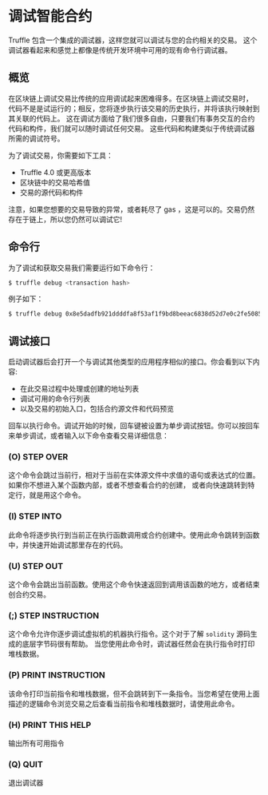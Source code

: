 调试智能合约
===========

Truffle 包含一个集成的调试器，这样您就可以调试与您的合约相关的交易。
这个调试器看起来和感觉上都像是传统开发环境中可用的现有命令行调试器。

## 概览

在区块链上调试交易比传统的应用调试起来困难得多。在区块链上调试交易时，
代码不是是试运行的；相反，您将逐步执行该交易的历史执行，并将该执行映射到其关联的代码上。
这在调试方面给了我们很多自由，只要我们有事务交互的合约代码和构件，我们就可以随时调试任何交易。
这些代码和构建类似于传统调试器所需的调试符号。

为了调试交易，你需要如下工具：

- Truffle 4.0 或更高版本
- 区块链中的交易哈希值
- 交易的源代码和构件

注意，如果您想要的交易导致的异常，或者耗尽了 gas ，这是可以的。交易仍然存在于链上，所以您仍然可以调试它!

## 命令行

为了调试和获取交易我们需要运行如下命令行：

```bash
$ truffle debug <transaction hash>
```

例子如下：

```bash
$ truffle debug 0x8e5dadfb921ddddfa8f53af1f9bd8beeac6838d52d7e0c2fe5085b42a4f3ca76
```

## 调试接口

启动调试器后会打开一个与调试其他类型的应用程序相似的接口。你会看到以下内容:

- 在此交易过程中处理或创建的地址列表
- 调试可用的命令行列表
- 以及交易的初始入口，包括合约源文件和代码预览

回车以执行命令。调试开始的时候，回车键被设置为单步调试按钮。你可以按回车来单步调试，或者输入以下命令查看交易详细信息：

### (O) STEP OVER

这个命令会跳过当前行，相对于当前在实体源文件中求值的语句或表达式的位置。如果你不想进入某个函数内部，或者不想查看合约的创建，
或者向快速跳转到特定行，就是用这个命令。

### (I) STEP INTO

此命令将逐步执行到当前正在执行函数调用或合约创建中。使用此命令跳转到函数中，并快速开始调试那里存在的代码。

### (U) STEP OUT

这个命令会跳出当前函数。使用这个命令快速返回到调用该函数的地方，或者结束创合约交易。

### (;) STEP INSTRUCTION

这个命令允许你逐步调试虚拟机的机器执行指令。这个对于了解 ```solidity``` 源码生成的底层字节码很有帮助。
当您使用此命令时，调试器任然会在执行指令时打印堆栈数据。

### (P) PRINT INSTRUCTION

该命令打印当前指令和堆栈数据，但不会跳转到下一条指令。当您希望在使用上面描述的逻辑命令浏览交易之后查看当前指令和堆栈数据时，请使用此命令。

### (H) PRINT THIS HELP

输出所有可用指令

### (Q) QUIT

退出调试器

